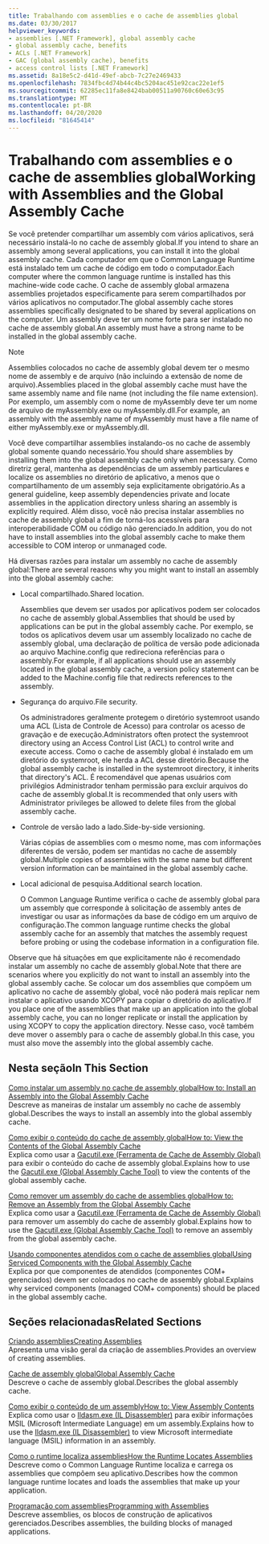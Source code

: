 ```yaml
---
title: Trabalhando com assemblies e o cache de assemblies global
ms.date: 03/30/2017
helpviewer_keywords:
- assemblies [.NET Framework], global assembly cache
- global assembly cache, benefits
- ACLs [.NET Framework]
- GAC (global assembly cache), benefits
- access control lists [.NET Framework]
ms.assetid: 8a18e5c2-d41d-49ef-abcb-7c27e2469433
ms.openlocfilehash: 7834fbc4d74b44c4bc5204ac451e92cac22e1ef5
ms.sourcegitcommit: 62285ec11fa8e8424bab00511a90760c60e63c95
ms.translationtype: MT
ms.contentlocale: pt-BR
ms.lasthandoff: 04/20/2020
ms.locfileid: "81645414"
---
```

# <a name="working-with-assemblies-and-the-global-assembly-cache"></a><span data-ttu-id="9e0bb-102">Trabalhando com assemblies e o cache de assemblies global</span><span class="sxs-lookup"><span data-stu-id="9e0bb-102">Working with Assemblies and the Global Assembly Cache</span></span>

<span data-ttu-id="9e0bb-103">Se você pretender compartilhar um assembly com vários aplicativos, será necessário instalá-lo no cache de assembly global.</span><span class="sxs-lookup"><span data-stu-id="9e0bb-103">If you intend to share an assembly among several applications, you can install it into the global assembly cache.</span></span> <span data-ttu-id="9e0bb-104">Cada computador em que o Common Language Runtime está instalado tem um cache de código em todo o computador.</span><span class="sxs-lookup"><span data-stu-id="9e0bb-104">Each computer where the common language runtime is installed has this machine-wide code cache.</span></span> <span data-ttu-id="9e0bb-105">O cache de assembly global armazena assemblies projetados especificamente para serem compartilhados por vários aplicativos no computador.</span><span class="sxs-lookup"><span data-stu-id="9e0bb-105">The global assembly cache stores assemblies specifically designated to be shared by several applications on the computer.</span></span> <span data-ttu-id="9e0bb-106">Um assembly deve ter um nome forte para ser instalado no cache de assembly global.</span><span class="sxs-lookup"><span data-stu-id="9e0bb-106">An assembly must have a strong name to be installed in the global assembly cache.</span></span>  
  
> [!NOTE]
> <span data-ttu-id="9e0bb-107">Assemblies colocados no cache de assembly global devem ter o mesmo nome de assembly e de arquivo (não incluindo a extensão de nome de arquivo).</span><span class="sxs-lookup"><span data-stu-id="9e0bb-107">Assemblies placed in the global assembly cache must have the same assembly name and file name (not including the file name extension).</span></span> <span data-ttu-id="9e0bb-108">Por exemplo, um assembly com o nome de myAssembly deve ter um nome de arquivo de myAssembly.exe ou myAssembly.dll.</span><span class="sxs-lookup"><span data-stu-id="9e0bb-108">For example, an assembly with the assembly name of myAssembly must have a file name of either myAssembly.exe or myAssembly.dll.</span></span>  
  
<span data-ttu-id="9e0bb-109">Você deve compartilhar assemblies instalando-os no cache de assembly global somente quando necessário.</span><span class="sxs-lookup"><span data-stu-id="9e0bb-109">You should share assemblies by installing them into the global assembly cache only when necessary.</span></span> <span data-ttu-id="9e0bb-110">Como diretriz geral, mantenha as dependências de um assembly particulares e localize os assemblies no diretório de aplicativo, a menos que o compartilhamento de um assembly seja explicitamente obrigatório.</span><span class="sxs-lookup"><span data-stu-id="9e0bb-110">As a general guideline, keep assembly dependencies private and locate assemblies in the application directory unless sharing an assembly is explicitly required.</span></span> <span data-ttu-id="9e0bb-111">Além disso, você não precisa instalar assemblies no cache de assembly global a fim de torná-los acessíveis para interoperabilidade COM ou código não gerenciado.</span><span class="sxs-lookup"><span data-stu-id="9e0bb-111">In addition, you do not have to install assemblies into the global assembly cache to make them accessible to COM interop or unmanaged code.</span></span>  
  
<span data-ttu-id="9e0bb-112">Há diversas razões para instalar um assembly no cache de assembly global:</span><span class="sxs-lookup"><span data-stu-id="9e0bb-112">There are several reasons why you might want to install an assembly into the global assembly cache:</span></span>  
  
- <span data-ttu-id="9e0bb-113">Local compartilhado.</span><span class="sxs-lookup"><span data-stu-id="9e0bb-113">Shared location.</span></span>  
  
     <span data-ttu-id="9e0bb-114">Assemblies que devem ser usados por aplicativos podem ser colocados no cache de assembly global.</span><span class="sxs-lookup"><span data-stu-id="9e0bb-114">Assemblies that should be used by applications can be put in the global assembly cache.</span></span> <span data-ttu-id="9e0bb-115">Por exemplo, se todos os aplicativos devem usar um assembly localizado no cache de assembly global, uma declaração de política de versão pode adicionada ao arquivo Machine.config que redireciona referências para o assembly.</span><span class="sxs-lookup"><span data-stu-id="9e0bb-115">For example, if all applications should use an assembly located in the global assembly cache, a version policy statement can be added to the Machine.config file that redirects references to the assembly.</span></span>  
  
- <span data-ttu-id="9e0bb-116">Segurança do arquivo.</span><span class="sxs-lookup"><span data-stu-id="9e0bb-116">File security.</span></span>  
  
     <span data-ttu-id="9e0bb-117">Os administradores geralmente protegem o diretório systemroot usando uma ACL (Lista de Controle de Acesso) para controlar os acesso de gravação e de execução.</span><span class="sxs-lookup"><span data-stu-id="9e0bb-117">Administrators often protect the systemroot directory using an Access Control List (ACL) to control write and execute access.</span></span> <span data-ttu-id="9e0bb-118">Como o cache de assembly global é instalado em um diretório do systemroot, ele herda a ACL desse diretório.</span><span class="sxs-lookup"><span data-stu-id="9e0bb-118">Because the global assembly cache is installed in the systemroot directory, it inherits that directory's ACL.</span></span> <span data-ttu-id="9e0bb-119">É recomendável que apenas usuários com privilégios Administrador tenham permissão para excluir arquivos do cache de assembly global.</span><span class="sxs-lookup"><span data-stu-id="9e0bb-119">It is recommended that only users with Administrator privileges be allowed to delete files from the global assembly cache.</span></span>  
  
- <span data-ttu-id="9e0bb-120">Controle de versão lado a lado.</span><span class="sxs-lookup"><span data-stu-id="9e0bb-120">Side-by-side versioning.</span></span>  
  
     <span data-ttu-id="9e0bb-121">Várias cópias de assemblies com o mesmo nome, mas com informações diferentes de versão, podem ser mantidas no cache de assembly global.</span><span class="sxs-lookup"><span data-stu-id="9e0bb-121">Multiple copies of assemblies with the same name but different version information can be maintained in the global assembly cache.</span></span>  
  
- <span data-ttu-id="9e0bb-122">Local adicional de pesquisa.</span><span class="sxs-lookup"><span data-stu-id="9e0bb-122">Additional search location.</span></span>  
  
     <span data-ttu-id="9e0bb-123">O Common Language Runtime verifica o cache de assembly global para um assembly que corresponde à solicitação de assembly antes de investigar ou usar as informações da base de código em um arquivo de configuração.</span><span class="sxs-lookup"><span data-stu-id="9e0bb-123">The common language runtime checks the global assembly cache for an assembly that matches the assembly request before probing or using the codebase information in a configuration file.</span></span>  
  
 <span data-ttu-id="9e0bb-124">Observe que há situações em que explicitamente não é recomendado instalar um assembly no cache de assembly global.</span><span class="sxs-lookup"><span data-stu-id="9e0bb-124">Note that there are scenarios where you explicitly do not want to install an assembly into the global assembly cache.</span></span> <span data-ttu-id="9e0bb-125">Se colocar um dos assemblies que compõem um aplicativo no cache de assembly global, você não poderá mais replicar nem instalar o aplicativo usando XCOPY para copiar o diretório do aplicativo.</span><span class="sxs-lookup"><span data-stu-id="9e0bb-125">If you place one of the assemblies that make up an application into the global assembly cache, you can no longer replicate or install the application by using XCOPY to copy the application directory.</span></span> <span data-ttu-id="9e0bb-126">Nesse caso, você também deve mover o assembly para o cache de assembly global.</span><span class="sxs-lookup"><span data-stu-id="9e0bb-126">In this case, you must also move the assembly into the global assembly cache.</span></span>  
  
## <a name="in-this-section"></a><span data-ttu-id="9e0bb-127">Nesta seção</span><span class="sxs-lookup"><span data-stu-id="9e0bb-127">In This Section</span></span>  
[<span data-ttu-id="9e0bb-128">Como instalar um assembly no cache de assembly global</span><span class="sxs-lookup"><span data-stu-id="9e0bb-128">How to: Install an Assembly into the Global Assembly Cache</span></span>](install-assembly-into-gac.md)  
<span data-ttu-id="9e0bb-129">Descreve as maneiras de instalar um assembly no cache de assembly global.</span><span class="sxs-lookup"><span data-stu-id="9e0bb-129">Describes the ways to install an assembly into the global assembly cache.</span></span>  
  
[<span data-ttu-id="9e0bb-130">Como exibir o conteúdo do cache de assembly global</span><span class="sxs-lookup"><span data-stu-id="9e0bb-130">How to: View the Contents of the Global Assembly Cache</span></span>](how-to-view-the-contents-of-the-gac.md)  
<span data-ttu-id="9e0bb-131">Explica como usar a [Gacutil.exe (Ferramenta de Cache de Assembly Global)](../tools/gacutil-exe-gac-tool.md) para exibir o conteúdo do cache de assembly global.</span><span class="sxs-lookup"><span data-stu-id="9e0bb-131">Explains how to use the [Gacutil.exe (Global Assembly Cache Tool)](../tools/gacutil-exe-gac-tool.md) to view the contents of the global assembly cache.</span></span>  
  
[<span data-ttu-id="9e0bb-132">Como remover um assembly do cache de assemblies global</span><span class="sxs-lookup"><span data-stu-id="9e0bb-132">How to: Remove an Assembly from the Global Assembly Cache</span></span>](how-to-remove-an-assembly-from-the-gac.md)  
<span data-ttu-id="9e0bb-133">Explica como usar a [Gacutil.exe (Ferramenta de Cache de Assembly Global)](../tools/gacutil-exe-gac-tool.md) para remover um assembly do cache de assembly global.</span><span class="sxs-lookup"><span data-stu-id="9e0bb-133">Explains how to use the [Gacutil.exe (Global Assembly Cache Tool)](../tools/gacutil-exe-gac-tool.md) to remove an assembly from the global assembly cache.</span></span>  
  
[<span data-ttu-id="9e0bb-134">Usando componentes atendidos com o cache de assemblies global</span><span class="sxs-lookup"><span data-stu-id="9e0bb-134">Using Serviced Components with the Global Assembly Cache</span></span>](use-serviced-components-with-the-gac.md)  
<span data-ttu-id="9e0bb-135">Explica por que componentes de atendidos (componentes COM+ gerenciados) devem ser colocados no cache de assembly global.</span><span class="sxs-lookup"><span data-stu-id="9e0bb-135">Explains why serviced components (managed COM+ components) should be placed in the global assembly cache.</span></span>  
  
## <a name="related-sections"></a><span data-ttu-id="9e0bb-136">Seções relacionadas</span><span class="sxs-lookup"><span data-stu-id="9e0bb-136">Related Sections</span></span>  

[<span data-ttu-id="9e0bb-137">Criando assemblies</span><span class="sxs-lookup"><span data-stu-id="9e0bb-137">Creating Assemblies</span></span>](../../standard/assembly/create.md)  
<span data-ttu-id="9e0bb-138">Apresenta uma visão geral da criação de assemblies.</span><span class="sxs-lookup"><span data-stu-id="9e0bb-138">Provides an overview of creating assemblies.</span></span>  
  
[<span data-ttu-id="9e0bb-139">Cache de assembly global</span><span class="sxs-lookup"><span data-stu-id="9e0bb-139">Global Assembly Cache</span></span>](gac.md)  
<span data-ttu-id="9e0bb-140">Descreve o cache de assembly global.</span><span class="sxs-lookup"><span data-stu-id="9e0bb-140">Describes the global assembly cache.</span></span>  
  
[<span data-ttu-id="9e0bb-141">Como exibir o conteúdo de um assembly</span><span class="sxs-lookup"><span data-stu-id="9e0bb-141">How to: View Assembly Contents</span></span>](../../standard/assembly/view-contents.md)  
<span data-ttu-id="9e0bb-142">Explica como usar o [Ildasm.exe (IL Disassembler)](../tools/ildasm-exe-il-disassembler.md) para exibir informações MSIL (Microsoft Intermediate Language) em um assembly.</span><span class="sxs-lookup"><span data-stu-id="9e0bb-142">Explains how to use the [Ildasm.exe (IL Disassembler)](../tools/ildasm-exe-il-disassembler.md) to view Microsoft intermediate language (MSIL) information in an assembly.</span></span>  
  
[<span data-ttu-id="9e0bb-143">Como o runtime localiza assemblies</span><span class="sxs-lookup"><span data-stu-id="9e0bb-143">How the Runtime Locates Assemblies</span></span>](../deployment/how-the-runtime-locates-assemblies.md)  
<span data-ttu-id="9e0bb-144">Descreve como o Common Language Runtime localiza e carrega os assemblies que compõem seu aplicativo.</span><span class="sxs-lookup"><span data-stu-id="9e0bb-144">Describes how the common language runtime locates and loads the assemblies that make up your application.</span></span>  
  
[<span data-ttu-id="9e0bb-145">Programação com assemblies</span><span class="sxs-lookup"><span data-stu-id="9e0bb-145">Programming with Assemblies</span></span>](../../standard/assembly/index.md)  
<span data-ttu-id="9e0bb-146">Descreve assemblies, os blocos de construção de aplicativos gerenciados.</span><span class="sxs-lookup"><span data-stu-id="9e0bb-146">Describes assemblies, the building blocks of managed applications.</span></span>
